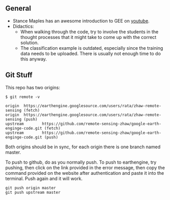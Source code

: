 

## General

- Stance Maples has an awesome introduction to GEE on [youtube](https://youtu.be/oAElakLgCdA).
- Didactics: 
  - When walking through the code, try to involve the students in the thought processes that it might take to come up with the correct solution.
  - The classification example is outdated, especially since the training data needs to be uploaded. There is usually not enough time to do this anyway.

## Git Stuff

This repo has two origins:

```
$ git remote -v

origin  https://earthengine.googlesource.com/users/rata/zhaw-remote-sensing (fetch)
origin  https://earthengine.googlesource.com/users/rata/zhaw-remote-sensing (push)
upstream        https://github.com/remote-sensing-zhaw/google-earth-enginge-code.git (fetch)
upstream        https://github.com/remote-sensing-zhaw/google-earth-enginge-code.git (push)
``` 

Both origins should be in sync, for each origin there is one branch named master.

To push to github, do as you normally push. To push to earthengine, try pushing, then click on the link provided in the error message, then copy the command provided on the website after authentication and paste it into the terminal. Push again and it will work.

```
git push origin master
git push upstream master
```



